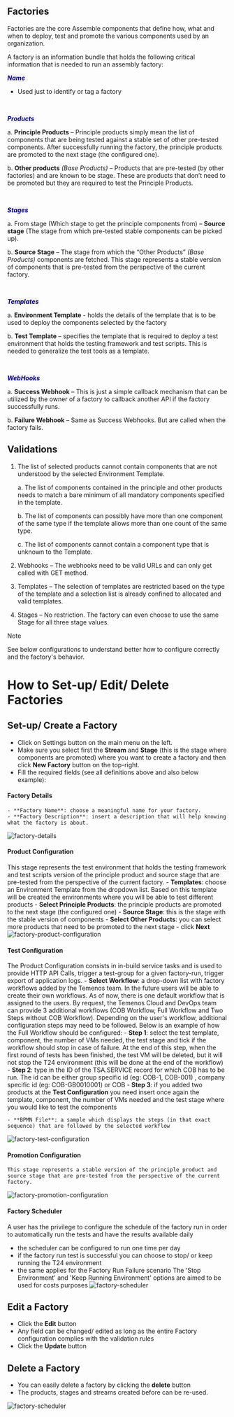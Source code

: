 
## Factories ##

Factories are the core Assemble components that define how, what and when to deploy, test and promote the various components used by an organization. 

A factory is an information bundle that holds the following critical information that is needed to run an assembly factory:


*<span style="background-color: #f4f1ef;color: DarkBlue;"><b>Name</b></span>* &nbsp;

- Used just to identify or tag a factory

<br>

*<span style="background-color: #f4f1ef;color: DarkBlue;"><b>Products</b></span>* &nbsp;

a. **Principle Products** – Principle products simply mean the list of components that are being tested against a stable set of other pre-tested components. After successfully running the factory, the principle products are promoted to the next stage (the configured one).

b. **Other products** *(Base Products)* – Products that are pre-tested (by other factories) and are known to be stage.  These are products that don’t need to be promoted but they are required to test the Principle Products.

<br>

*<span style="background-color: #f4f1ef;color: DarkBlue;"><b>Stages</b></span>* &nbsp;

a. From stage (Which stage to get the principle components from) – **Source stage** (The stage from which pre-tested stable components can be picked up).

b. **Source Stage** – The stage from which the “Other Products” *(Base Products)* components are fetched. This stage represents a stable version of components that is pre-tested from the perspective of the current factory.


<br>

*<span style="background-color: #f4f1ef;color: DarkBlue;"><b>Templates</b></span>* &nbsp;

a. **Environment Template** - holds the details of the template that is to be used to deploy the components selected by the factory

b. **Test Template** – specifies the template that is required to deploy a test environment that holds the testing framework and test scripts. This is needed to generalize the test tools as a template.

<br>

*<span style="background-color: #f4f1ef;color: DarkBlue;"><b>WebHooks</b></span>* &nbsp;

a. **Success Webhook** – This is just a simple callback mechanism that can be utilized by the owner of a factory to callback another API if the factory successfully runs.

b. **Failure Webhook** – Same as Success Webhooks. But are called when the factory fails.

## Validations ##

1. The list of selected products cannot contain components that are not understood by the selected Environment Template. 

    a. The list of components contained in the principle and other products needs to match a bare minimum of all mandatory components specified in the template.

    b. The list of components can possibly have more than one component of the same type if the template allows more than one count of the same type.

    c. The list of components cannot contain a component type that is unknown to the Template.

2. Webhooks – The webhooks need to be valid URLs and can only get called with GET method.

3. Templates – The selection of templates are restricted based on the type of the template and a selection list is already confined to allocated and valid templates.

4. Stages – No restriction. The factory can even choose to use the same Stage for all three stage values.


> [!Note]
> See below configurations to understand better how to configure correctly and the factory's behavior.

# How to Set-up/ Edit/ Delete Factories 

## Set-up/ Create a Factory ##

- Click on Settings button on the main menu on the left.
- Make sure you select first the **Stream** and **Stage** (this is the stage where components are promoted) where you want to create a factory and then click **New Factory** button on the top-right.
- Fill the required fields (see all definitions above and also below example):
#### Factory Details ####
    - **Factory Name**: choose a meaningful name for your factory.
    - **Factory Description**: insert a description that will help knowing what the factory is about.
![factory-details](./images/factory-details.png)

#### Product Configuration ####
This stage represents the test environment that holds the testing framework and test scripts version of the principle product and source stage that are pre-tested from the perspective of the current factory.
    - **Templates**: choose an Environment Template from the dropdown list. Based on this template will be created the environments where you will be able to test different products
    - **Select Principle Products**: the principle products are promoted to the next stage (the configured one)
    - **Source Stage**: this is the stage with the stable version of components
    - **Select Other Products**: you can select more products that need to be promoted to the next stage 
    - click **Next**
![factory-product-configuration](./images/factory-product-configuration.png) 

#### Test Configuration
The Product Configuration consists in in-build service tasks and is used to provide HTTP API Calls, trigger a test-group for a given factory-run, trigger export of application logs.
    - **Select Workflow**: a drop-down list with factory workflows added by the Temenos team. In the future users will be able to create their own workflows. As of now, there is one default workflow that is assigned to the users. By request, the Temenos Cloud and DevOps team can provide 3 additional workflows (COB Workflow, Full Workflow and Two Steps without COB Workflow). Depending on the user's workflow, additional configuration steps may need to be followed. Below is an example of how the Full Workflow should be configured:
        - **Step 1**: select the test template, component, the number of VMs needed, the test stage and tick if the workflow should stop in case of failure. At the end of this step, when the first round of tests has been finished, the test VM will be deleted, but it will not stop the T24 environment (this will be done at the end of the workflow)
        - **Step 2**: type in the ID of the TSA.SERVICE record for which COB has to be run. The id can be either group specific id (eg: COB-1, COB-001) , company specific id (eg: COB-GB0010001) or COB 
        - **Step 3**: if you added two products at the **Test Configuration** you need insert once again the template, component, the number of VMs needed and the test stage  where you would like to test the components

    - **BPMN File**: a sample which displays the steps (in that exact sequence) that are followed by the selected workflow
![factory-test-configuration](./images/factory-test-configuration.png)

#### Promotion Configuration
    This stage represents a stable version of the principle product and source stage that are pre-tested from the perspective of the current factory.
![factory-promotion-configuration](./images/factory-promotion-configuration.png)

#### Factory Scheduler
A user has the privilege to configure the schedule of the factory run in order to automatically run the tests and have the results available daily
- the scheduler can be configured to run one time per day
- if the factory run test is successful you can choose to stop/ or keep running the T24 environment
- the same applies for the Factory Run Failure scenario
The 'Stop Environment' and 'Keep Running Environment' options are aimed to be used for costs purposes
![factory-scheduler](./images/factory-scheduler.png)


## Edit a Factory ##

- Click the **Edit** button
- Any field can be changed/ edited as long as the entire Factory configuration complies with the validation rules
- Click the **Update** button


## Delete a Factory ##

- You can easily delete a factory by clicking the **delete** button
- The products, stages and streams created before can be re-used.

![factory-scheduler](./images/factory-edit-delete.png)